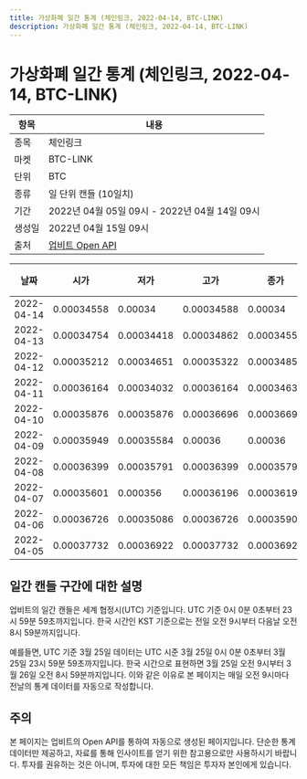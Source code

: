```yaml
---
title: 가상화폐 일간 통계 (체인링크, 2022-04-14, BTC-LINK)
description: 가상화폐 일간 통계 (체인링크, 2022-04-14, BTC-LINK)
---
```



가상화폐 일간 통계 (체인링크, 2022-04-14, BTC-LINK)
===

|항목|내용|
|--|--|
|종목|체인링크|
|마켓|BTC-LINK|
|단위|BTC|
|종류|일 단위 캔들 (10일치)|
|기간|2022년 04월 05일 09시 - 2022년 04월 14일 09시|
|생성일|2022년 04월 15일 09시|
|출처|[업비트 Open API](https://docs.upbit.com)|


|날짜|시가|저가|고가|종가|비고|
|--|--|--|--|--|--|
|2022-04-14|0.00034558|0.00034|0.00034588|0.00034|    |
|2022-04-13|0.00034754|0.00034418|0.00034862|0.00034558|    |
|2022-04-12|0.00035212|0.00034651|0.00035322|0.00034856|    |
|2022-04-11|0.00036164|0.00034032|0.00036164|0.00034633|    |
|2022-04-10|0.00035876|0.00035876|0.00036696|0.00036696|    |
|2022-04-09|0.00035949|0.00035584|0.00036|0.00036|    |
|2022-04-08|0.00036399|0.00035791|0.00036399|0.00035791|    |
|2022-04-07|0.00035601|0.000356|0.00036196|0.00036196|    |
|2022-04-06|0.00036726|0.00035086|0.00036726|0.00035901|    |
|2022-04-05|0.00037732|0.00036922|0.00037732|0.00036922|    |


일간 캔들 구간에 대한 설명
---


업비트의 일간 캔들은 세계 협정시(UTC) 기준입니다. 
UTC 기준 0시 0분 0초부터 23시 59분 59초까지입니다. 
한국 시간인 KST 기준으로는 전일 오전 9시부터 다음날 오전 8시 59분까지입니다. 


예를들면, UTC 기준 3월 25일 데이터는 UTC 시준 3월 25일 0시 0분 0초부터 3월 25일 23시 59분 59초까지입니다. 
한국 시간으로 표현하면 3월 25일 오전 9시부터 3월 26일 오전 8시 59분까지입니다. 
이와 같은 이유로 본 페이지는 매일 오전 9시마다 전날의 통계 데이터를 자동으로 작성합니다. 


주의
---


본 페이지는 업비트의 Open API를 통하여 자동으로 생성된 페이지입니다. 
단순한 통계 데이터만 제공하고, 자료를 통해 인사이트를 얻기 위한 참고용으로만 사용하시기 바랍니다. 
투자를 권유하는 것은 아니며, 투자에 대한 모든 책임은 투자자 본인에게 있습니다. 
